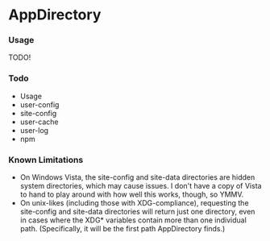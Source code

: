 # AppDirectory

### Usage
TODO!

### Todo
- Usage
- user-config
- site-config
- user-cache
- user-log
- npm

### Known Limitations
- On Windows Vista, the site-config and site-data directories are hidden system directories, which may cause issues.  I don't have a copy of Vista to hand to play around with how well this works, though, so YMMV.
- On unix-likes (including those with XDG-compliance), requesting the site-config and site-data directories will return just one directory, even in cases where the XDG* variables contain more than one individual path.  (Specifically, it will be the first path AppDirectory finds.)